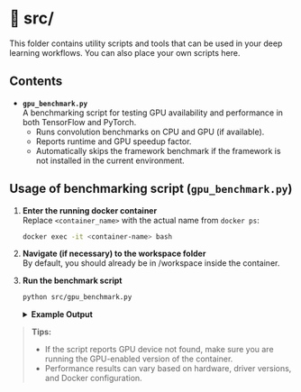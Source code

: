 # 📂 src/

This folder contains utility scripts and tools that can be used in your deep learning workflows.
You can also place your own scripts here. 

## Contents
- **`gpu_benchmark.py`**  
  A benchmarking script for testing GPU availability and performance in both TensorFlow and PyTorch.  
  - Runs convolution benchmarks on CPU and GPU (if available).  
  - Reports runtime and GPU speedup factor.  
  - Automatically skips the framework benchmark if the framework is not installed in the current environment.

## Usage of benchmarking script (`gpu_benchmark.py`)

1. **Enter the running docker container** \
    Replace `<container_name>` with the actual name from `docker ps`:
    ```bash
    docker exec -it <container-name> bash
    ```

2. **Navigate (if necessary) to the workspace folder** \
    By default, you should already be in /workspace inside the container.

3. **Run the benchmark script** 
    ```bash
    python src/gpu_benchmark.py
    ```
    
    <details><summary><b>Example Output</b></summary>
   
        === TensorFlow ===
        TensorFlow v 2.20.0
        Num GPUs Available: 1
        GPU(s): [PhysicalDevice(name='/physical_device:GPU:0', device_type='GPU')]
        CPU (s): 11.6321
        GPU (s): 1.3846
        Speedup: 8.4x

        === PyTorch ===
        PyTorch v 2.8.0+cu128
        CUDA available: True
        Num GPUs: 1
        Current GPU: Quadro T2000
        CPU (s): 10.0154
        GPU (s): 0.0041
        Speedup: 2460.7x
    </details>

> **Tips:**
> - If the script reports GPU device not found, make sure you are running the GPU-enabled version of the container.
> - Performance results can vary based on hardware, driver versions, and Docker configuration.
